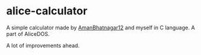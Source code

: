 # alice-calculator

A simple calculator made by [AmanBhatnagar12](https://github.com/AmanBhatnagar12) and myself in C language. A part of AliceDOS.

A lot of improvements ahead.
